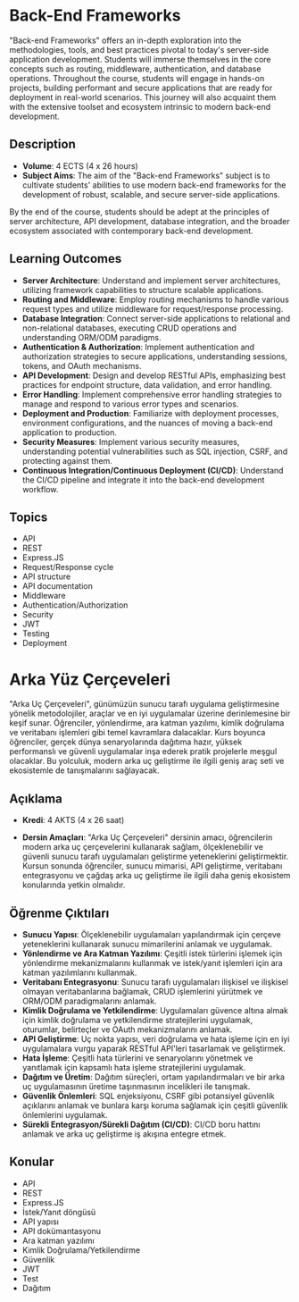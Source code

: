 # Back-End Frameworks

"Back-end Frameworks" offers an in-depth exploration into the methodologies, tools, and best practices pivotal to today's server-side application development. Students will immerse themselves in the core concepts such as routing, middleware, authentication, and database operations. Throughout the course, students will engage in hands-on projects, building performant and secure applications that are ready for deployment in real-world scenarios. This journey will also acquaint them with the extensive toolset and ecosystem intrinsic to modern back-end development.

## Description

- **Volume**: 4 ECTS (4 x 26 hours)
- **Subject Aims**: The aim of the "Back-end Frameworks" subject is to cultivate students' abilities to use modern back-end frameworks for the development of robust, scalable, and secure server-side applications.

By the end of the course, students should be adept at the principles of server architecture, API development, database integration, and the broader ecosystem associated with contemporary back-end development.

## Learning Outcomes
- **Server Architecture**: Understand and implement server architectures, utilizing framework capabilities to structure scalable applications.
- **Routing and Middleware**: Employ routing mechanisms to handle various request types and utilize middleware for request/response processing.
- **Database Integration**: Connect server-side applications to relational and non-relational databases, executing CRUD operations and understanding ORM/ODM paradigms.
- **Authentication & Authorization**: Implement authentication and authorization strategies to secure applications, understanding sessions, tokens, and OAuth mechanisms.
- **API Development**: Design and develop RESTful APIs, emphasizing best practices for endpoint structure, data validation, and error handling.
- **Error Handling**: Implement comprehensive error handling strategies to manage and respond to various error types and scenarios.
- **Deployment and Production**: Familiarize with deployment processes, environment configurations, and the nuances of moving a back-end application to production.
- **Security Measures**: Implement various security measures, understanding potential vulnerabilities such as SQL injection, CSRF, and protecting against them.
- **Continuous Integration/Continuous Deployment (CI/CD)**: Understand the CI/CD pipeline and integrate it into the back-end development workflow.

## Topics
- API
- REST
- Express.JS
- Request/Response cycle
- API structure
- API documentation
- Middleware
- Authentication/Authorization
- Security
- JWT
- Testing
- Deployment
  
# Arka Yüz Çerçeveleri

"Arka Uç Çerçeveleri", günümüzün sunucu tarafı uygulama geliştirmesine yönelik metodolojiler, araçlar ve en iyi uygulamalar üzerine derinlemesine bir keşif sunar. Öğrenciler, yönlendirme, ara katman yazılımı, kimlik doğrulama ve veritabanı işlemleri gibi temel kavramlara dalacaklar. Kurs boyunca öğrenciler, gerçek dünya senaryolarında dağıtıma hazır, yüksek performanslı ve güvenli uygulamalar inşa ederek pratik projelerle meşgul olacaklar. Bu yolculuk, modern arka uç geliştirme ile ilgili geniş araç seti ve ekosistemle de tanışmalarını sağlayacak.

## Açıklama

- **Kredi**: 4 AKTS (4 x 26 saat)

- **Dersin Amaçları**: "Arka Uç Çerçeveleri" dersinin amacı, öğrencilerin modern arka uç çerçevelerini kullanarak sağlam, ölçeklenebilir ve güvenli sunucu tarafı uygulamaları geliştirme yeteneklerini geliştirmektir.
Kursun sonunda öğrenciler, sunucu mimarisi, API geliştirme, veritabanı entegrasyonu ve çağdaş arka uç geliştirme ile ilgili daha geniş ekosistem konularında yetkin olmalıdır.

## Öğrenme Çıktıları

- **Sunucu Yapısı**: Ölçeklenebilir uygulamaları yapılandırmak için çerçeve yeteneklerini kullanarak sunucu mimarilerini anlamak ve uygulamak.
- **Yönlendirme ve Ara Katman Yazılımı**: Çeşitli istek türlerini işlemek için yönlendirme mekanizmalarını kullanmak ve istek/yanıt işlemleri için ara katman yazılımlarını kullanmak.
- **Veritabanı Entegrasyonu**: Sunucu tarafı uygulamaları ilişkisel ve ilişkisel olmayan veritabanlarına bağlamak, CRUD işlemlerini yürütmek ve ORM/ODM paradigmalarını anlamak.
- **Kimlik Doğrulama ve Yetkilendirme**: Uygulamaları güvence altına almak için kimlik doğrulama ve yetkilendirme stratejilerini uygulamak, oturumlar, belirteçler ve OAuth mekanizmalarını anlamak.
- **API Geliştirme**: Uç nokta yapısı, veri doğrulama ve hata işleme için en iyi uygulamalara vurgu yaparak RESTful API'leri tasarlamak ve geliştirmek.
- **Hata İşleme**: Çeşitli hata türlerini ve senaryolarını yönetmek ve yanıtlamak için kapsamlı hata işleme stratejilerini uygulamak.
- **Dağıtım ve Üretim**: Dağıtım süreçleri, ortam yapılandırmaları ve bir arka uç uygulamasının üretime taşınmasının incelikleri ile tanışmak.
- **Güvenlik Önlemleri**: SQL enjeksiyonu, CSRF gibi potansiyel güvenlik açıklarını anlamak ve bunlara karşı koruma sağlamak için çeşitli güvenlik önlemlerini uygulamak.
- **Sürekli Entegrasyon/Sürekli Dağıtım (CI/CD)**: CI/CD boru hattını anlamak ve arka uç geliştirme iş akışına entegre etmek.

## Konular

- API
- REST
- Express.JS
- İstek/Yanıt döngüsü
- API yapısı
- API dokümantasyonu
- Ara katman yazılımı
- Kimlik Doğrulama/Yetkilendirme
- Güvenlik
- JWT
- Test
- Dağıtım
